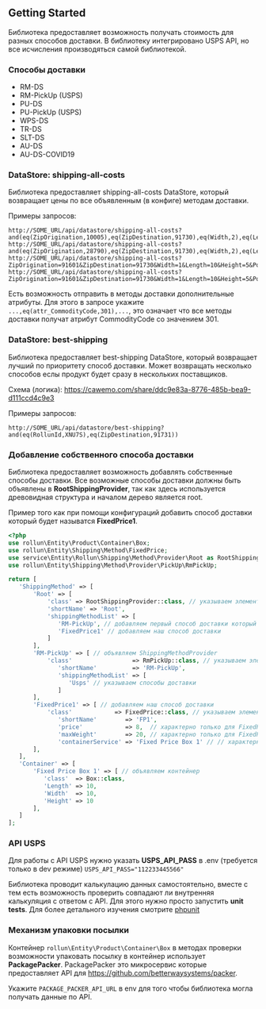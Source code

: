 ## Getting Started
Библиотека предоставляет возможность получать стоимость для разных способов доставки. В библиотеку интегрировано USPS API, но все исчисления производяться самой библиотекой.

### Способы доставки ###
- RM-DS
- RM-PickUp (USPS)
- PU-DS
- PU-PickUp (USPS)
- WPS-DS
- TR-DS
- SLT-DS
- AU-DS
- AU-DS-COVID19


### DataStore: shipping-all-costs
Библиотека предоставляет shipping-all-costs DataStore, который возвращает цены по все объявленным (в конфиге) методам доставки. 

Примеры запросов:
```
http://SOME_URL/api/datastore/shipping-all-costs?and(eq(ZipOrigination,10005),eq(ZipDestination,91730),eq(Width,2),eq(Length,2),eq(Height,5),eq(Pounds,2),ne(cost,null()))&sort(+cost)&limit(50)
http://SOME_URL/api/datastore/shipping-all-costs?and(eq(ZipOrigination,28790),eq(ZipDestination,91730),eq(Width,2),eq(Length,2),eq(Height,1),eq(Pounds,2),eq(attr_CommodityCode,301),ne(cost,null()))&sort(+cost)&limit(50)
http://SOME_URL/api/datastore/shipping-all-costs?ZipOrigination=91601&ZipDestination=91730&Width=1&Length=10&Height=5&Pounds=0.5&Click_N_Shipp=Priority%20Mail
http://SOME_URL/api/datastore/shipping-all-costs?ZipOrigination=91601&ZipDestination=91730&Width=1&Length=10&Height=5&Pounds=1&like(id,*FtCls*)&limit(2,1)&select(id)
```
Есть возможность отправить в методы доставки дополнительные атрибуты. Для этого в запросе укажите ```...,еq(attr_CommodityCode,301),...```, это означает что все методы доставки получат атрибут CommodityCode со значением 301.

### DataStore: best-shipping
Библиотека предоставляет best-shipping DataStore, который возвращает лучший по приоритету способ доставки. Может возвращать несколько способов еслы продукт будет сразу в нескольких поставщиков. 

Схема (логика): https://cawemo.com/share/ddc9e83a-8776-485b-bea9-d111ccd4c9e3


Примеры запросов:
```
http://SOME_URL/api/datastore/best-shipping?and(eq(RollunId,XNU7S),eq(ZipDestination,91731))
```

### Добавление собственного способа доставки
Библиотека предоставляет возможность добавлять собственные способы доставки. Все возможные способы доставки должны быть объявлены в **RootShippingProvider**, так как здесь используется древовидная структура и началом дерево является root. 

Пример того как при помощи конфигураций добавить способ доставки который будет называтся **FixedPrice1**.
```php
<?php
use rollun\Entity\Product\Container\Box; 
use rollun\Entity\Shipping\Method\FixedPrice;
use service\Entity\Rollun\Shipping\Method\Provider\Root as RootShippingProvider;
use rollun\Entity\Shipping\Method\Provider\PickUp\RmPickUp;

return [
   'ShippingMethod' => [
       'Root' => [
           'class' => RootShippingProvider::class, // указываем элемент сервис менеджера
           'shortName' => 'Root', 
           'shippingMethodList' => [
              'RM-PickUp', // добавляем первый способ доставки который по своей сути является еще одним ShippingMethodProvider со своими способами доставки
              'FixedPrice1' // добавляем наш способ доставки
           ]
       ],
       'RM-PickUp' => [ // объявляем ShippingMethodProvider
           'class'                 => RmPickUp::class, // указываем элемент сервис менеджера
              'shortName'          => 'RM-PickUp',
              'shippingMethodList' => [
                 'Usps' // указываем способы доставки
              ]
       ],
       'FixedPrice1' => [ // добавляем наш способ доставки
           'class'            => FixedPrice::class, // указываем элемент сервис менеджера
              'shortName'        => 'FP1',
              'price'            => 8,  // характерно только для FixedPrice::class, указываем цену
              'maxWeight'        => 20, // характерно только для FixedPrice::class, максимально допустимый вес
              'containerService' => 'Fixed Price Box 1' // // характерно только для FixedPrice::class, указываем контейнер
       ],
   ],
   'Container' => [
       'Fixed Price Box 1' => [ // объявляем контейнер
          'class'  => Box::class,
          'Length' => 10,
          'Width'  => 10,
          'Height' => 10
       ],
   ]
];
``` 

### API USPS
Для работы с API USPS нужно указать **USPS_API_PASS** в .env (требуется только в dev режиме)
``USPS_API_PASS="112233445566"``

Библиотека проводит калькулацию данных самостоятельно, вместе с тем есть возможность проверить совпадают ли внутренняя калькуляция с ответом с API. Для этого нужно просто запустить **unit tests**. 
Для более детального изучения смотрите [phpunit](test/unit/RollunEntity/Shipping/Method/Usps)

### Механизм упаковки посылки
Контейнер `rollun\Entity\Product\Container\Box` в методах проверки возможности упаковать посылку в контейнер использует **PackagePacker**.
PackagePacker это микросервис которые предоставляет API для https://github.com/betterwaysystems/packer.

Укажите `PACKAGE_PACKER_API_URL` в env для того чтобы библиотека могла получать данные по API.
